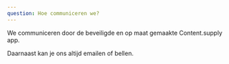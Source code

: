 ```yaml
---
question: Hoe communiceren we?
---
```

We communiceren door de beveiligde en op maat gemaakte Content.supply app.

Daarnaast kan je ons altijd emailen of bellen.
